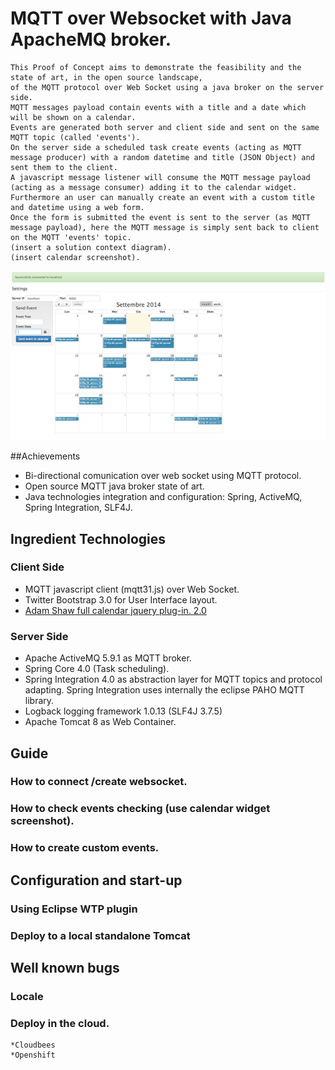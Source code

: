# MQTT over Websocket with Java ApacheMQ broker. 

	This Proof of Concept aims to demonstrate the feasibility and the state of art, in the open source landscape, 
	of the MQTT protocol over Web Socket using a java broker on the server side.
	MQTT messages payload contain events with a title and a date which will be shown on a calendar. 
	Events are generated both server and client side and sent on the same MQTT topic (called 'events').
	On the server side a scheduled task create events (acting as MQTT message producer) with a random datetime and title (JSON Object) and sent them to the client. 
	A javascript message listener will consume the MQTT message payload (acting as a message consumer) adding it to the calendar widget.
	Furthermore an user can manually create an event with a custom title and datetime using a web form. 
	Once the form is submitted the event is sent to the server (as MQTT message payload), here the MQTT message is simply sent back to client on the MQTT 'events' topic.
	(insert a solution context diagram).
	(insert calendar screenshot).
	
![Alt text](mqtt-screenshot-1.png?raw=true "Optional Title")

##Achievements
* Bi-directional comunication over web socket using MQTT protocol.
* Open source MQTT java broker state of art.
* Java technologies integration and configuration: Spring, ActiveMQ, Spring Integration, SLF4J.

## Ingredient Technologies

### Client Side
* MQTT javascript client (mqtt31.js) over Web Socket.
* Twitter Bootstrap 3.0 for User Interface layout.
* [Adam Shaw full calendar jquery plug-in. 2.0](http://arshaw.com/fullcalendar/)

### Server Side
* Apache ActiveMQ 5.9.1 as MQTT broker.
* Spring Core 4.0 (Task scheduling).
* Spring Integration 4.0 as abstraction layer for MQTT topics and protocol adapting.  Spring Integration uses internally the eclipse PAHO MQTT library.
* Logback logging framework 1.0.13 (SLF4J 3.7.5)
* Apache Tomcat 8 as Web Container.

## Guide
	
### How to connect /create websocket.
### How to check events checking (use calendar widget screenshot).
### How to create custom events.
		
## Configuration and start-up

### Using Eclipse WTP plugin
### Deploy to a local standalone Tomcat
	
	
## Well known bugs

### Locale
### Deploy in the cloud.
	*Cloudbees
	*Openshift